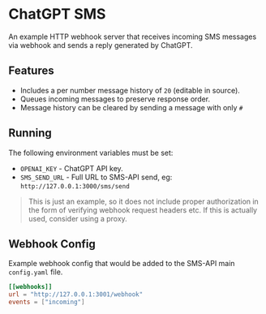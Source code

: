 # ChatGPT SMS

An example HTTP webhook server that receives incoming SMS messages via webhook and sends a reply generated by ChatGPT.

## Features
- Includes a per number message history of `20` (editable in source).
- Queues incoming messages to preserve response order.
- Message history can be cleared by sending a message with only `#`

## Running

The following environment variables must be set:

- `OPENAI_KEY` - ChatGPT API key.
- `SMS_SEND_URL` - Full URL to SMS-API send, eg: `http://127.0.0.1:3000/sms/send` 

> This is just an example, so it does not include proper authorization in the form of verifying webhook request headers etc.
> If this is actually used, consider using a proxy.

## Webhook Config

Example webhook config that would be added to the SMS-API main `config.yaml` file.

```toml
[[webhooks]]
url = "http://127.0.0.1:3001/webhook"
events = ["incoming"]
```